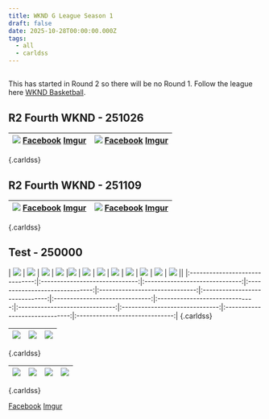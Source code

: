 ```yaml
---
title: WKND G League Season 1
draft: false
date: 2025-10-28T00:00:00.000Z
tags:
  - all
  - carldss
---
```


##

This has started in Round 2 so there will be no Round 1. Follow the league here [WKND Basketball](https://www.facebook.com/wkndbasketball).

## R2 Fourth WKND - 251026

| ![](https://i.imgur.com/cKoP1ED.png) [Facebook](https://www.facebook.com/wkndbasketball) [Imgur](https://imgur.com/Ow0Ztzn) | ![](https://i.imgur.com/cKoP1ED.png) [Facebook](https://www.facebook.com/wkndbasketball) [Imgur](https://imgur.com/Ow0Ztzn) |
|:------------------------------:|:------------------------------:|
{.carldss}

## R2 Fourth WKND - 251109

| ![](https://i.imgur.com/cKoP1ED.png) [Facebook](https://www.facebook.com/wkndbasketball) [Imgur](https://imgur.com/Ow0Ztzn) | ![](https://i.imgur.com/cKoP1ED.png) [Facebook](https://www.facebook.com/wkndbasketball) [Imgur](https://imgur.com/Ow0Ztzn) |
|:------------------------------:|:------------------------------:|
{.carldss}

## Test - 250000

| ![](https://i.imgur.com/cKoP1ED.png) | ![](https://i.imgur.com/cKoP1ED.png)  | ![](https://i.imgur.com/cKoP1ED.png)  | ![](https://i.imgur.com/cKoP1ED.png) |![](https://i.imgur.com/cKoP1ED.png) | ![](https://i.imgur.com/cKoP1ED.png)  | ![](https://i.imgur.com/cKoP1ED.png)  | ![](https://i.imgur.com/cKoP1ED.png) | ![](https://i.imgur.com/cKoP1ED.png) | ![](https://i.imgur.com/cKoP1ED.png)  | ![](https://i.imgur.com/cKoP1ED.png)  | ![](https://i.imgur.com/cKoP1ED.png) ||
|:------------------------------:|:------------------------------:|:------------------------------:|:------------------------------:|:------------------------------:|:------------------------------:|:------------------------------:|:------------------------------:|:------------------------------:|:------------------------------:|:------------------------------:|:------------------------------:|
{.carldss}

| ![](https://i.imgur.com/cKoP1ED.png) | ![](https://i.imgur.com/cKoP1ED.png)  | ![](https://i.imgur.com/cKoP1ED.png)
|:------------------------------:|:------------------------------:|:------------------------------:|
{.carldss}

| ![](https://i.imgur.com/cKoP1ED.png) | ![](https://i.imgur.com/cKoP1ED.png)  | ![](https://i.imgur.com/cKoP1ED.png)  | ![](https://i.imgur.com/cKoP1ED.png) |
|:------------------------------:|:------------------------------:|:------------------------------:|:------------------------------:|
{.carldss}

[Facebook](https://www.facebook.com/wkndbasketball) [Imgur](https://imgur.com/Ow0Ztzn)
